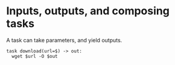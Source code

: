 # Inputs, outputs, and composing tasks

A task can take parameters, and yield outputs.
```shell
task download(url=$) -> out:
  wget $url -O $out
```
